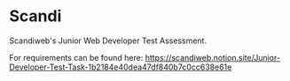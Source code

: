 # Scandi
 
Scandiweb's Junior Web Developer Test Assessment.

For requirements can be found here:
https://scandiweb.notion.site/Junior-Developer-Test-Task-1b2184e40dea47df840b7c0cc638e61e
